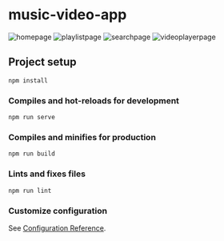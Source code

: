 # music-video-app
![homepage](https://github.com/joshmalibiran/musicvideoapp/assets/110061350/aaf7dcfe-6545-4ceb-8bb7-ca8f005c3ae2)
![playlistpage](https://github.com/joshmalibiran/musicvideoapp/assets/110061350/3b638cc4-8733-46f0-8aec-023e46de1f95)
![searchpage](https://github.com/joshmalibiran/musicvideoapp/assets/110061350/2dfe07b5-b1a4-4368-bfa1-6e02ad395e67)
![videoplayerpage](https://github.com/joshmalibiran/musicvideoapp/assets/110061350/d345e4e1-0123-4deb-bf78-18fe3edbbec6)

## Project setup
```
npm install
```

### Compiles and hot-reloads for development
```
npm run serve
```

### Compiles and minifies for production
```
npm run build
```

### Lints and fixes files
```
npm run lint
```

### Customize configuration
See [Configuration Reference](https://cli.vuejs.org/config/).
